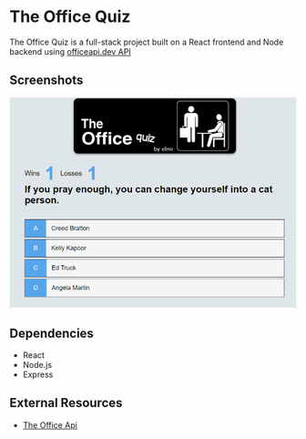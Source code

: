 # The Office Quiz
The Office Quiz is a full-stack project built on a React frontend and Node backend using [officeapi.dev API](https://www.officeapi.dev/)

## Screenshots
!["screenshot of home"](https://github.com/elmi-/office-quiz/blob/main/docs/home.PNG)

## Dependencies
- React
- Node.js
- Express

## External Resources
- [The Office Api](https://www.officeapi.dev/)